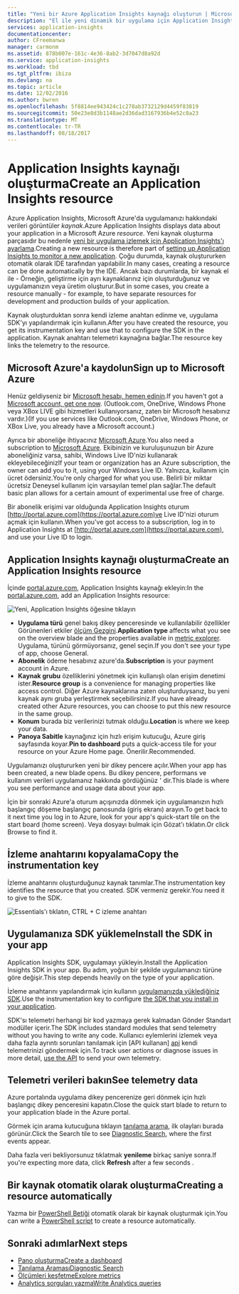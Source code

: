 ```yaml
---
title: "Yeni bir Azure Application Insights kaynağı oluşturun | Microsoft Docs"
description: "El ile yeni dinamik bir uygulama için Application Insights izleme işlevini ayarlama."
services: application-insights
documentationcenter: 
author: CFreemanwa
manager: carmonm
ms.assetid: 878b007e-161c-4e36-8ab2-3d7047d8a92d
ms.service: application-insights
ms.workload: tbd
ms.tgt_pltfrm: ibiza
ms.devlang: na
ms.topic: article
ms.date: 12/02/2016
ms.author: bwren
ms.openlocfilehash: 5f8814ee943424c1c278ab3732129d4459f83819
ms.sourcegitcommit: 50e23e8d3b1148ae2d36dad3167936b4e52c8a23
ms.translationtype: MT
ms.contentlocale: tr-TR
ms.lasthandoff: 08/18/2017
---
```

# <a name="create-an-application-insights-resource"></a><span data-ttu-id="1cb5a-103">Application Insights kaynağı oluşturma</span><span class="sxs-lookup"><span data-stu-id="1cb5a-103">Create an Application Insights resource</span></span>
<span data-ttu-id="1cb5a-104">Azure Application Insights, Microsoft Azure'da uygulamanızı hakkındaki verileri görüntüler *kaynak*.</span><span class="sxs-lookup"><span data-stu-id="1cb5a-104">Azure Application Insights displays data about your application in a Microsoft Azure *resource*.</span></span> <span data-ttu-id="1cb5a-105">Yeni kaynak oluşturma parçasıdır bu nedenle [yeni bir uygulama izlemek için Application Insights'ı ayarlama][start].</span><span class="sxs-lookup"><span data-stu-id="1cb5a-105">Creating a new resource is therefore part of [setting up Application Insights to monitor a new application][start].</span></span> <span data-ttu-id="1cb5a-106">Çoğu durumda, kaynak oluştururken otomatik olarak IDE tarafından yapılabilir.</span><span class="sxs-lookup"><span data-stu-id="1cb5a-106">In many cases, creating a resource can be done automatically by the IDE.</span></span> <span data-ttu-id="1cb5a-107">Ancak bazı durumlarda, bir kaynak el ile - Örneğin, geliştirme için ayrı kaynaklarınız için oluşturduğunuz ve uygulamanızın veya üretim oluşturur.</span><span class="sxs-lookup"><span data-stu-id="1cb5a-107">But in some cases, you create a resource manually - for example, to have separate resources for development and production builds of your application.</span></span>

<span data-ttu-id="1cb5a-108">Kaynak oluşturduktan sonra kendi izleme anahtarı edinme ve, uygulama SDK'yı yapılandırmak için kullanın.</span><span class="sxs-lookup"><span data-stu-id="1cb5a-108">After you have created the resource, you get its instrumentation key and use that to configure the SDK in the application.</span></span> <span data-ttu-id="1cb5a-109">Kaynak anahtarı telemetri kaynağına bağlar.</span><span class="sxs-lookup"><span data-stu-id="1cb5a-109">The resource key links the telemetry to the resource.</span></span>

## <a name="sign-up-to-microsoft-azure"></a><span data-ttu-id="1cb5a-110">Microsoft Azure'a kaydolun</span><span class="sxs-lookup"><span data-stu-id="1cb5a-110">Sign up to Microsoft Azure</span></span>
<span data-ttu-id="1cb5a-111">Henüz geldiyseniz bir [Microsoft hesabı, hemen edinin](http://live.com).</span><span class="sxs-lookup"><span data-stu-id="1cb5a-111">If you haven't got a [Microsoft account, get one now](http://live.com).</span></span> <span data-ttu-id="1cb5a-112">(Outlook.com, OneDrive, Windows Phone veya XBox LIVE gibi hizmetleri kullanıyorsanız, zaten bir Microsoft hesabınız vardır.)</span><span class="sxs-lookup"><span data-stu-id="1cb5a-112">(If you use services like Outlook.com, OneDrive, Windows Phone, or XBox Live, you already have a Microsoft account.)</span></span>

<span data-ttu-id="1cb5a-113">Ayrıca bir aboneliğe ihtiyacınız [Microsoft Azure](http://azure.com).</span><span class="sxs-lookup"><span data-stu-id="1cb5a-113">You also need a subscription to [Microsoft Azure](http://azure.com).</span></span> <span data-ttu-id="1cb5a-114">Ekibinizin ve kuruluşunuzun bir Azure aboneliğiniz varsa, sahibi, Windows Live ID'nizi kullanarak ekleyebileceğiniz</span><span class="sxs-lookup"><span data-stu-id="1cb5a-114">If your team or organization has an Azure subscription, the owner can add you to it, using your Windows Live ID.</span></span> <span data-ttu-id="1cb5a-115">Yalnızca, kullanım için ücret ödersiniz.</span><span class="sxs-lookup"><span data-stu-id="1cb5a-115">You're only charged for what you use.</span></span> <span data-ttu-id="1cb5a-116">Belirli bir miktar ücretsiz Deneysel kullanım için varsayılan temel plan sağlar.</span><span class="sxs-lookup"><span data-stu-id="1cb5a-116">The default basic plan allows for a certain amount of experimental use free of charge.</span></span>

<span data-ttu-id="1cb5a-117">Bir abonelik erişimi var olduğunda Application Insights oturum [http://portal.azure.com](https://portal.azure.com)ve Live ID'nizi oturum açmak için kullanın.</span><span class="sxs-lookup"><span data-stu-id="1cb5a-117">When you've got access to a subscription, log in to Application Insights at [http://portal.azure.com](https://portal.azure.com), and use your Live ID to login.</span></span>

## <a name="create-an-application-insights-resource"></a><span data-ttu-id="1cb5a-118">Application Insights kaynağı oluşturma</span><span class="sxs-lookup"><span data-stu-id="1cb5a-118">Create an Application Insights resource</span></span>
<span data-ttu-id="1cb5a-119">İçinde [portal.azure.com](https://portal.azure.com), Application Insights kaynağı ekleyin:</span><span class="sxs-lookup"><span data-stu-id="1cb5a-119">In the [portal.azure.com](https://portal.azure.com), add an Application Insights resource:</span></span>

![Yeni, Application Insights öğesine tıklayın](./media/app-insights-create-new-resource/01-new.png)

* <span data-ttu-id="1cb5a-121">**Uygulama türü** genel bakış dikey penceresinde ve kullanılabilir özellikler Görünenleri etkiler [ölçüm Gezgini][metrics].</span><span class="sxs-lookup"><span data-stu-id="1cb5a-121">**Application type** affects what you see on the overview blade and the properties available in [metric explorer][metrics].</span></span> <span data-ttu-id="1cb5a-122">Uygulama, türünü görmüyorsanız, genel seçin.</span><span class="sxs-lookup"><span data-stu-id="1cb5a-122">If you don't see your type of app, choose General.</span></span>
* <span data-ttu-id="1cb5a-123">**Abonelik** ödeme hesabınız azure'da.</span><span class="sxs-lookup"><span data-stu-id="1cb5a-123">**Subscription** is your payment account in Azure.</span></span>
* <span data-ttu-id="1cb5a-124">**Kaynak grubu** özelliklerini yönetmek için kullanışlı olan erişim denetimi ister.</span><span class="sxs-lookup"><span data-stu-id="1cb5a-124">**Resource group** is a convenience for managing properties like access control.</span></span> <span data-ttu-id="1cb5a-125">Diğer Azure kaynaklarına zaten oluşturduysanız, bu yeni kaynak aynı gruba yerleştirmek seçebilirsiniz.</span><span class="sxs-lookup"><span data-stu-id="1cb5a-125">If you have already created other Azure resources, you can choose to put this new resource in the same group.</span></span>
* <span data-ttu-id="1cb5a-126">**Konum** burada biz verilerinizi tutmak olduğu.</span><span class="sxs-lookup"><span data-stu-id="1cb5a-126">**Location** is where we keep your data.</span></span>
* <span data-ttu-id="1cb5a-127">**Panoya Sabitle** kaynağınız için hızlı erişim kutucuğu, Azure giriş sayfasında koyar.</span><span class="sxs-lookup"><span data-stu-id="1cb5a-127">**Pin to dashboard** puts a quick-access tile for your resource on your Azure Home page.</span></span> <span data-ttu-id="1cb5a-128">Önerilir.</span><span class="sxs-lookup"><span data-stu-id="1cb5a-128">Recommended.</span></span>

<span data-ttu-id="1cb5a-129">Uygulamanızı oluştururken yeni bir dikey pencere açılır.</span><span class="sxs-lookup"><span data-stu-id="1cb5a-129">When your app has been created, a new blade opens.</span></span> <span data-ttu-id="1cb5a-130">Bu dikey pencere, performans ve kullanım verileri uygulamanız hakkında gördüğünüz ' dir.</span><span class="sxs-lookup"><span data-stu-id="1cb5a-130">This blade is where you see performance and usage data about your app.</span></span> 

<span data-ttu-id="1cb5a-131">İçin bir sonraki Azure'a oturum açışınızda dönmek için uygulamanızın hızlı başlangıç döşeme başlangıç panosunda (giriş ekranı) arayın.</span><span class="sxs-lookup"><span data-stu-id="1cb5a-131">To get back to it next time you log in to Azure, look for your app's quick-start tile on the start board (home screen).</span></span> <span data-ttu-id="1cb5a-132">Veya dosyayı bulmak için Gözat'ı tıklatın.</span><span class="sxs-lookup"><span data-stu-id="1cb5a-132">Or click Browse to find it.</span></span>

## <a name="copy-the-instrumentation-key"></a><span data-ttu-id="1cb5a-133">İzleme anahtarını kopyalama</span><span class="sxs-lookup"><span data-stu-id="1cb5a-133">Copy the instrumentation key</span></span>
<span data-ttu-id="1cb5a-134">İzleme anahtarını oluşturduğunuz kaynak tanımlar.</span><span class="sxs-lookup"><span data-stu-id="1cb5a-134">The instrumentation key identifies the resource that you created.</span></span> <span data-ttu-id="1cb5a-135">SDK vermeniz gerekir.</span><span class="sxs-lookup"><span data-stu-id="1cb5a-135">You need it to give to the SDK.</span></span>

![Essentials'ı tıklatın, CTRL + C izleme anahtarı](./media/app-insights-create-new-resource/02-props.png)

## <a name="install-the-sdk-in-your-app"></a><span data-ttu-id="1cb5a-137">Uygulamanıza SDK yükleme</span><span class="sxs-lookup"><span data-stu-id="1cb5a-137">Install the SDK in your app</span></span>
<span data-ttu-id="1cb5a-138">Application Insights SDK, uygulamayı yükleyin.</span><span class="sxs-lookup"><span data-stu-id="1cb5a-138">Install the Application Insights SDK in your app.</span></span> <span data-ttu-id="1cb5a-139">Bu adım, yoğun bir şekilde uygulamanızı türüne göre değişir.</span><span class="sxs-lookup"><span data-stu-id="1cb5a-139">This step depends heavily on the type of your application.</span></span> 

<span data-ttu-id="1cb5a-140">İzleme anahtarını yapılandırmak için kullanın [uygulamanızda yüklediğiniz SDK][start].</span><span class="sxs-lookup"><span data-stu-id="1cb5a-140">Use the instrumentation key to configure [the SDK that you install in your application][start].</span></span>

<span data-ttu-id="1cb5a-141">SDK'sı telemetri herhangi bir kod yazmaya gerek kalmadan Gönder Standart modüller içerir.</span><span class="sxs-lookup"><span data-stu-id="1cb5a-141">The SDK includes standard modules that send telemetry without you having to write any code.</span></span> <span data-ttu-id="1cb5a-142">Kullanıcı eylemlerini izlemek veya daha fazla ayrıntı sorunları tanılamak için [API kullanan] [ api] kendi telemetrinizi göndermek için.</span><span class="sxs-lookup"><span data-stu-id="1cb5a-142">To track user actions or diagnose issues in more detail, [use the API][api] to send your own telemetry.</span></span>

## <span data-ttu-id="1cb5a-143"><a name="monitor"></a>Telemetri verileri bakın</span><span class="sxs-lookup"><span data-stu-id="1cb5a-143"><a name="monitor"></a>See telemetry data</span></span>
<span data-ttu-id="1cb5a-144">Azure portalında uygulama dikey pencerenize geri dönmek için hızlı başlangıç dikey penceresini kapatın.</span><span class="sxs-lookup"><span data-stu-id="1cb5a-144">Close the quick start blade to return to your application blade in the Azure portal.</span></span>

<span data-ttu-id="1cb5a-145">Görmek için arama kutucuğuna tıklayın [tanılama arama][diagnostic], ilk olayları burada görünür.</span><span class="sxs-lookup"><span data-stu-id="1cb5a-145">Click the Search tile to see [Diagnostic Search][diagnostic], where the first events appear.</span></span> 

<span data-ttu-id="1cb5a-146">Daha fazla veri bekliyorsunuz tıklatmak **yenileme** birkaç saniye sonra.</span><span class="sxs-lookup"><span data-stu-id="1cb5a-146">If you're expecting more data, click **Refresh** after a few seconds  .</span></span>

## <a name="creating-a-resource-automatically"></a><span data-ttu-id="1cb5a-147">Bir kaynak otomatik olarak oluşturma</span><span class="sxs-lookup"><span data-stu-id="1cb5a-147">Creating a resource automatically</span></span>
<span data-ttu-id="1cb5a-148">Yazma bir [PowerShell Betiği](app-insights-powershell.md) otomatik olarak bir kaynak oluşturmak için.</span><span class="sxs-lookup"><span data-stu-id="1cb5a-148">You can write a [PowerShell script](app-insights-powershell.md) to create a resource automatically.</span></span>

## <a name="next-steps"></a><span data-ttu-id="1cb5a-149">Sonraki adımlar</span><span class="sxs-lookup"><span data-stu-id="1cb5a-149">Next steps</span></span>
* [<span data-ttu-id="1cb5a-150">Pano oluşturma</span><span class="sxs-lookup"><span data-stu-id="1cb5a-150">Create a dashboard</span></span>](app-insights-dashboards.md)
* [<span data-ttu-id="1cb5a-151">Tanılama Araması</span><span class="sxs-lookup"><span data-stu-id="1cb5a-151">Diagnostic Search</span></span>](app-insights-diagnostic-search.md)
* [<span data-ttu-id="1cb5a-152">Ölçümleri keşfetme</span><span class="sxs-lookup"><span data-stu-id="1cb5a-152">Explore metrics</span></span>](app-insights-metrics-explorer.md)
* [<span data-ttu-id="1cb5a-153">Analytics sorguları yazma</span><span class="sxs-lookup"><span data-stu-id="1cb5a-153">Write Analytics queries</span></span>](app-insights-analytics.md)

<!--Link references-->

[api]: app-insights-api-custom-events-metrics.md
[diagnostic]: app-insights-diagnostic-search.md
[metrics]: app-insights-metrics-explorer.md
[start]: app-insights-overview.md

